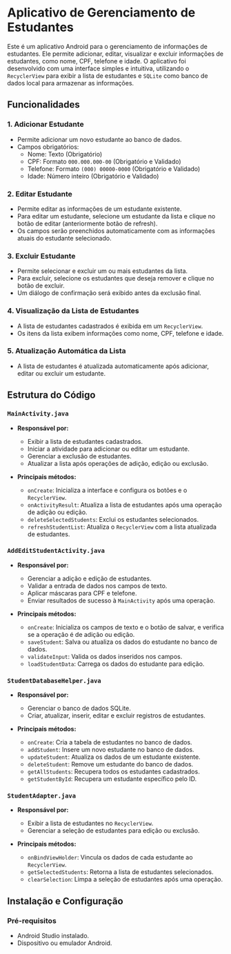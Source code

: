 # Aplicativo de Gerenciamento de Estudantes

Este é um aplicativo Android para o gerenciamento de informações de estudantes. Ele permite adicionar, editar, visualizar e excluir informações de estudantes, como nome, CPF, telefone e idade. O aplicativo foi desenvolvido com uma interface simples e intuitiva, utilizando o `RecyclerView` para exibir a lista de estudantes e `SQLite` como banco de dados local para armazenar as informações.

## Funcionalidades

### 1. Adicionar Estudante
- Permite adicionar um novo estudante ao banco de dados.
- Campos obrigatórios:
  - Nome: Texto (Obrigatório)
  - CPF: Formato `000.000.000-00` (Obrigatório e Validado)
  - Telefone: Formato `(000) 00000-0000` (Obrigatório e Validado)
  - Idade: Número inteiro (Obrigatório e Validado)

### 2. Editar Estudante
- Permite editar as informações de um estudante existente.
- Para editar um estudante, selecione um estudante da lista e clique no botão de editar (anteriormente botão de refresh).
- Os campos serão preenchidos automaticamente com as informações atuais do estudante selecionado.

### 3. Excluir Estudante
- Permite selecionar e excluir um ou mais estudantes da lista.
- Para excluir, selecione os estudantes que deseja remover e clique no botão de excluir.
- Um diálogo de confirmação será exibido antes da exclusão final.

### 4. Visualização da Lista de Estudantes
- A lista de estudantes cadastrados é exibida em um `RecyclerView`.
- Os itens da lista exibem informações como nome, CPF, telefone e idade.

### 5. Atualização Automática da Lista
- A lista de estudantes é atualizada automaticamente após adicionar, editar ou excluir um estudante.

## Estrutura do Código

### `MainActivity.java`
- **Responsável por:**
  - Exibir a lista de estudantes cadastrados.
  - Iniciar a atividade para adicionar ou editar um estudante.
  - Gerenciar a exclusão de estudantes.
  - Atualizar a lista após operações de adição, edição ou exclusão.

- **Principais métodos:**
  - `onCreate`: Inicializa a interface e configura os botões e o `RecyclerView`.
  - `onActivityResult`: Atualiza a lista de estudantes após uma operação de adição ou edição.
  - `deleteSelectedStudents`: Exclui os estudantes selecionados.
  - `refreshStudentList`: Atualiza o `RecyclerView` com a lista atualizada de estudantes.

### `AddEditStudentActivity.java`
- **Responsável por:**
  - Gerenciar a adição e edição de estudantes.
  - Validar a entrada de dados nos campos de texto.
  - Aplicar máscaras para CPF e telefone.
  - Enviar resultados de sucesso à `MainActivity` após uma operação.

- **Principais métodos:**
  - `onCreate`: Inicializa os campos de texto e o botão de salvar, e verifica se a operação é de adição ou edição.
  - `saveStudent`: Salva ou atualiza os dados do estudante no banco de dados.
  - `validateInput`: Valida os dados inseridos nos campos.
  - `loadStudentData`: Carrega os dados do estudante para edição.

### `StudentDatabaseHelper.java`
- **Responsável por:**
  - Gerenciar o banco de dados SQLite.
  - Criar, atualizar, inserir, editar e excluir registros de estudantes.

- **Principais métodos:**
  - `onCreate`: Cria a tabela de estudantes no banco de dados.
  - `addStudent`: Insere um novo estudante no banco de dados.
  - `updateStudent`: Atualiza os dados de um estudante existente.
  - `deleteStudent`: Remove um estudante do banco de dados.
  - `getAllStudents`: Recupera todos os estudantes cadastrados.
  - `getStudentById`: Recupera um estudante específico pelo ID.

### `StudentAdapter.java`
- **Responsável por:**
  - Exibir a lista de estudantes no `RecyclerView`.
  - Gerenciar a seleção de estudantes para edição ou exclusão.

- **Principais métodos:**
  - `onBindViewHolder`: Vincula os dados de cada estudante ao `RecyclerView`.
  - `getSelectedStudents`: Retorna a lista de estudantes selecionados.
  - `clearSelection`: Limpa a seleção de estudantes após uma operação.

## Instalação e Configuração

### Pré-requisitos
- Android Studio instalado.
- Dispositivo ou emulador Android.
